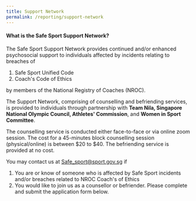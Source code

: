 ```yaml
---
title: Support Network
permalink: /reporting/support-network
---
```

#### What is the Safe Sport Support Network?

The Safe Sport Support Network provides continued and/or enhanced psychosocial support to individuals affected by incidents relating to breaches of
1. Safe Sport Unified Code
2. Coach's Code of Ethics

by members of the National Registry of Coaches (NROC).

The Support Network, comprising of counselling and befriending services, is provided to individuals through partnership with **Team Nila, Singapore National Olympic Council, Athletes' Commission**, and **Women in Sport Committee**.

The counselling service is conducted either face-to-face or via online zoom session. The cost for a 45-minutes block counselling session (physical/online) is between $20 to $40. The befriending service is provided at no cost.

You may contact us at Safe_sport@sport.gov.sg if 
1. You are or know of someone who is affected by Safe Sport incidents and/or breaches related to NROC Coach's of Ethics
2. You would like to join us as a counsellor or befriender. Please complete and submit the application form below.


